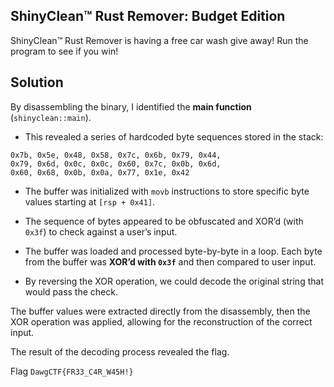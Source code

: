 ## ShinyClean™ Rust Remover: Budget Edition

ShinyClean™ Rust Remover is having a free car wash give away! Run the program to see if you win!

## Solution

By disassembling the binary, I identified the **main function** (`shinyclean::main`).
- This revealed a series of hardcoded byte sequences stored in the stack:

```
0x7b, 0x5e, 0x48, 0x58, 0x7c, 0x6b, 0x79, 0x44,
0x79, 0x6d, 0x0c, 0x0c, 0x60, 0x7c, 0x0b, 0x6d,
0x60, 0x68, 0x0b, 0x0a, 0x77, 0x1e, 0x42
```

- The buffer was initialized with `movb` instructions to store specific byte values starting at `[rsp + 0x41]`.

- The sequence of bytes appeared to be obfuscated and XOR’d (with `0x3f`) to check against a user’s input.

- The buffer was loaded and processed byte-by-byte in a loop. Each byte from the buffer was **XOR’d with `0x3f`** and then compared to user input.

- By reversing the XOR operation, we could decode the original string that would pass the check.

The buffer values were extracted directly from the disassembly, then the XOR operation was applied, allowing for the reconstruction of the correct input.

The result of the decoding process revealed the flag.

Flag `DawgCTF{FR33_C4R_W45H!}`
